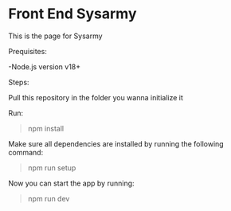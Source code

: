 # Front End Sysarmy

This is the page for Sysarmy

Prequisites:

  -Node.js version v18+

Steps:

Pull this repository in the folder you wanna initialize it

Run:

>npm install

Make sure all dependencies are installed by running the following command:

>npm run setup

Now you can start the app by running:

>npm run dev



